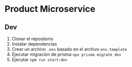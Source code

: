 # Product Microservice



## Dev
1. Clonar el repositorio
2. Instalar dependencias
3. Crear un archivo `.env` basado en el archivo `env.template`
4. Ejecutar migración de prisma `npx prisma migrate dev`
5. Ejecutar `npm run start:dev`
